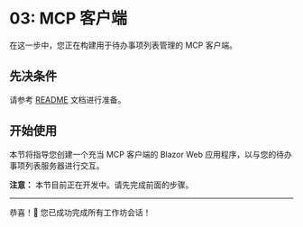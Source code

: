 # 03: MCP 客户端

在这一步中，您正在构建用于待办事项列表管理的 MCP 客户端。

## 先决条件

请参考 [README](../README.md#prerequisites) 文档进行准备。

## 开始使用

本节将指导您创建一个充当 MCP 客户端的 Blazor Web 应用程序，以与您的待办事项列表服务器进行交互。

**注意：** 本节目前正在开发中。请先完成前面的步骤。

---

恭喜！🎉 您已成功完成所有工作坊会话！